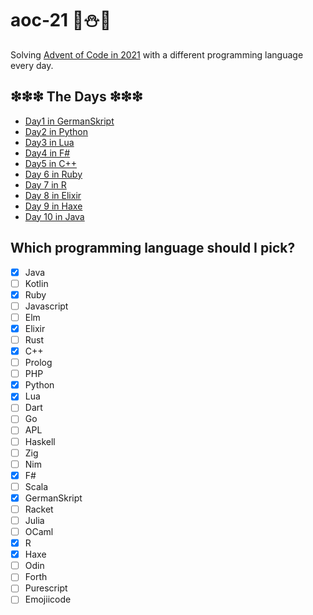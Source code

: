 # aoc-21 🎄⛄🎅
Solving [Advent of Code in 2021](https://adventofcode.com/2021) with a different programming language every day.

## ❇❇❇ The Days ❇❇❇
- [Day1 in GermanSkript](./day1_germanskript/day1.md)
- [Day2 in Python](./day2_python/day2.md)
- [Day3 in Lua](./day3_lua/day3.md)
- [Day4 in F#](./day4_fsharp/day4.md)
- [Day5 in C++](./day5_cpp/day5.md)
- [Day 6 in Ruby](./day6_ruby/day6.md)
- [Day 7 in R](./day7_r/day7.md)
- [Day 8 in Elixir](./day8_elixir/day8.md)
- [Day 9 in Haxe](./day9_haxe/day9.md)
- [Day 10 in Java](./day10_java/day10.md)

## Which programming language should I pick?
- [x] Java
- [ ] Kotlin
- [x] Ruby
- [ ] Javascript
- [ ] Elm
- [x] Elixir
- [ ] Rust
- [x] C++
- [ ] Prolog
- [ ] PHP
- [x] Python
- [x] Lua
- [ ] Dart
- [ ] Go
- [ ] APL
- [ ] Haskell
- [ ] Zig
- [ ] Nim
- [x] F#
- [ ] Scala
- [x] GermanSkript
- [ ] Racket
- [ ] Julia
- [ ] OCaml
- [x] R
- [x] Haxe
- [ ] Odin
- [ ] Forth
- [ ] Purescript
- [ ] Emojiicode
